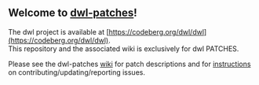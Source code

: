 ## Welcome to [dwl-patches](https://codeberg.org/dwl/dwl-patches)!  
The dwl project is available at [https://codeberg.org/dwl/dwl](https://codeberg.org/dwl/dwl).  
This repository and the associated wiki is exclusively for dwl PATCHES.

Please see the dwl-patches [wiki](https://codeberg.org/dwl/dwl-patches/wiki) for patch descriptions and for [instructions](https://codeberg.org/dwl/dwl-patches/wiki/instructions) on contributing/updating/reporting issues.